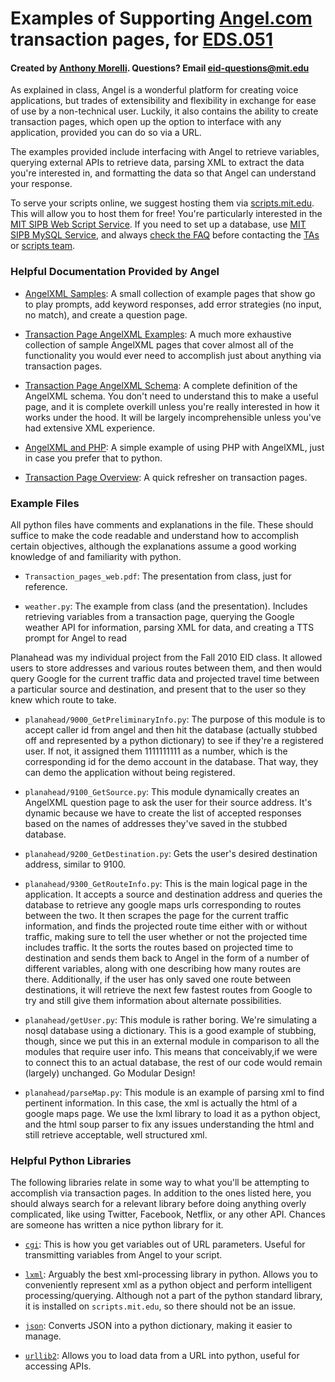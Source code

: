 # Examples of Supporting [Angel.com][angel] transaction pages, for [EDS.051][esd.051]
[angel]: http://www.angel.com       "Angel.com"
[esd.051]: https://stellar.mit.edu/S/course/ESD/sp11/ESD.051/index.html     "MIT ESD.051"

#### Created by [Anthony Morelli][nm]. Questions? Email [eid-questions@mit.edu][eq]
[nm]: https://github.com/nearlymonolith
[eq]: mailto:eid-questions@mit.edu


As explained in class, Angel is a wonderful platform for creating voice applications, but
trades of extensibility and flexibility in exchange for ease of use by a non-technical
user. Luckily, it also contains the ability to create transaction pages, which open
up the option to interface with any application, provided you can do so via a URL.

The examples provided include interfacing with Angel to retrieve variables, querying
external APIs to retrieve data, parsing XML to extract the data you're interested in,
and formatting the data so that Angel can understand your response.

To serve your scripts online, we suggest hosting them via [scripts.mit.edu][scripts]. This
will allow you to host them for free! You're particularly interested in the
[MIT SIPB Web Script Service][sipbscripts]. If you need to set up a database, use
[MIT SIPB MySQL Service][sql], and always [check the FAQ][faq] before contacting the [TAs][ta] or 
[scripts team][scriptemail].

[scripts]: http://scripts.mit.edu/
[sipbscripts]: http://scripts.mit.edu/web/
[sql]: http://scripts.mit.edu/mysql/
[faq]: http://scripts.mit.edu/faq/
[ta]: mailto:eid-questions@mit.edu
[scriptemail]: mailto:eid-questions@mit.edu

### Helpful Documentation Provided by Angel

 - [AngelXML Samples][1]: A small collection of example pages that show go to play prompts, add
   keyword responses, add error strategies (no input, no match), and create a
   question page.

 - [Transaction Page AngelXML Examples][2]: A much more exhaustive collection of sample
   AngelXML pages that cover almost all of the functionality you would ever need to
   accomplish just about anything via transaction pages.

 - [Transaction Page AngelXML Schema][3]: A complete definition of the AngelXML schema.
   You don't need to understand this to make a useful page, and it is complete overkill
   unless you're really interested in how it works under the hood. It will be largely
   incomprehensible unless you've had extensive XML experience.

 - [AngelXML and PHP][4]: A simple example of using PHP with AngelXML, just in case you
   prefer that to python.

 - [Transaction Page Overview][5]: A quick refresher on transaction pages.

[1]: https://www.socialtext.net/ivrwiki/angelxml_samples
[2]: https://www.socialtext.net/ivrwiki/transaction_page_angelxml_examples
[3]: https://www.socialtext.net/ivrwiki/index.cgi?transaction_page_angelxml
[4]: https://www.socialtext.net/ivrwiki/angelxml_and_php
[5]: https://www.socialtext.net/ivrwiki/transaction_page_overview

### Example Files

All python files have comments and explanations in the file. These should suffice to
make the code readable and understand how to accomplish certain objectives, although
the explanations assume a good working knowledge of and familiarity with python.

 - `Transaction_pages_web.pdf`: The presentation from class, just for reference.

 - `weather.py`: The example from class (and the presentation). Includes retrieving
   variables from a transaction page, querying the Google weather API for information,
   parsing XML for data, and creating a TTS prompt for Angel to read

Planahead was my individual project from the Fall 2010 EID class. It allowed users to
store addresses and various routes between them, and then would query Google for the current
traffic data and projected travel time between a particular source and destination,
and present that to the user so they knew which route to take.

 - `planahead/9000_GetPreliminaryInfo.py`: The purpose of this module is to accept caller id 
   from angel and then hit the database (actually stubbed off and represented by a python 
   dictionary) to see if they're a registered user. If not, it assigned them 1111111111 as 
   a number, which is the corresponding id for the demo account in the database. That way, 
   they can demo the application without being registered.

 - `planahead/9100_GetSource.py`: This module dynamically creates an AngelXML question page to ask 
   the user for their source address. It's dynamic because we have to create the list of
   accepted responses based on the names of addresses they've saved in the stubbed database.

 - `planahead/9200_GetDestination.py`: Gets the user's desired destination address, similar
   to 9100.

 - `planahead/9300_GetRouteInfo.py`: This is the main logical page in the application. It 
   accepts a source and destination address and queries the database to retrieve any google 
   maps urls corresponding to routes between the two.  It then scrapes the page for the 
   current traffic information, and finds the projected route time either with or without
   traffic, making sure to tell the user whether or not the projected time includes traffic.
   It the sorts the routes based on projected time to destination and sends them back to Angel
   in the form of a number of different variables, along with one describing how many routes
   are there.  Additionally, if the user has only saved one route between destinations, it 
   will retrieve the next few fastest routes from Google to try and still give them information
   about alternate possibilities.

 - `planahead/getUser.py`: This module is rather boring. We're simulating a nosql database 
   using a dictionary.  This is a good example of stubbing, though, since we put this in 
   an external module in comparison to all the modules that require user info. This means 
   that conceivably,if we were to connect this to an actual database, the rest of our code 
   would remain (largely) unchanged. Go Modular Design!

 - `planahead/parseMap.py`: This module is an example of parsing xml to find pertinent 
   information. In this case, the xml is actually the html of a google maps page. We use 
   the lxml library to load it as a python object, and the html soup parser to fix any
   issues understanding the html and still retrieve acceptable, well structured xml.

### Helpful Python Libraries

The following libraries relate in some way to what you'll be attempting to accomplish
via transaction pages. In addition to the ones listed here, you should always search for
a relevant library before doing anything overly complicated, like using Twitter, Facebook,
Netflix, or any other API. Chances are someone has written a nice python library for it.

 - [`cgi`][a1]: This is how you get variables out of URL parameters. Useful for transmitting
   variables from Angel to your script.

 - [`lxml`][a2]: Arguably the best xml-processing library in python. Allows you to conveniently
   represent xml as a python object and perform intelligent processing/querying. Although not
   a part of the python standard library, it is installed on `scripts.mit.edu`, so there
   should not be an issue.

 - [`json`][a3]: Converts JSON into a python dictionary, making it easier to manage.

 - [`urllib2`][a4]: Allows you to load data from a URL into python, useful for accessing APIs.

[a1]: http://docs.python.org/library/cgi.html
[a2]: http://lxml.de/
[a3]: http://docs.python.org/library/json.html
[a4]: http://docs.python.org/library/urllib2.html
